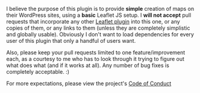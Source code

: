 I believe the purpose of this plugin is to provide **simple** creation of maps on their WordPress sites, using a **basic** Leaflet JS setup.  I **will not accept** pull requests that incorporate any other [Leaflet plugin](http://leafletjs.com/plugins.html) into this one, or any copies of them, or any links to them (unless they are completely simplistic and globally usable).  Obviously I don't want to load dependencies for every user of this plugin that only a handful of users want.  

Also, please keep your pull requests limited to one feature/improvement each, as a courtesy to me who has to look through it trying to figure out what does what (and if it works at all).  Any number of bug fixes is completely acceptable. :)

For more expectations, please view the project's [Code of Conduct](https://github.com/bozdoz/wp-plugin-leaflet-map/CODE_OF_CONDUCT.md)
